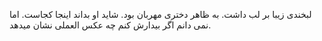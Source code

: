 لبخندی زیبا بر لب داشت. به ظاهر دختری مهربان بود. شاید او بداند اینجا کجاست.
اما نمی دانم اگر بیدارش کنم چه عکس العملی نشان میدهد.

